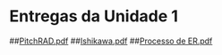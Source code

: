 # Entregas da Unidade 1
##[PitchRAD.pdf](https://github.com/mdsreq-fga-unb/2023.1-FastTransplant/files/11338040/PitchRAD.pdf)
##[Ishikawa.pdf](https://github.com/mdsreq-fga-unb/2023.1-FastTransplant/files/11338042/Ishikawa.pdf)
##[Processo de ER.pdf](https://github.com/mdsreq-fga-unb/2023.1-FastTransplant/files/11338043/Processo.de.ER.pdf)
